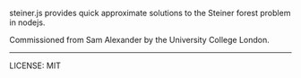 steiner.js provides quick approximate solutions to the Steiner forest
problem in nodejs.

Commissioned from Sam Alexander by the University College London.

---------------

LICENSE: MIT
